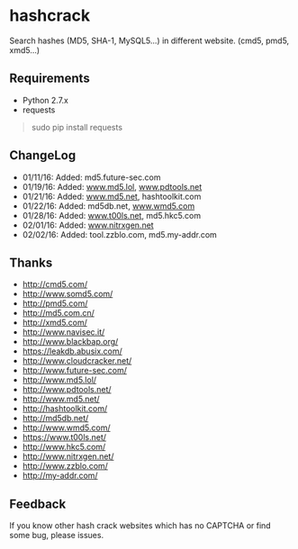 # hashcrack
Search hashes (MD5, SHA-1, MySQL5...) in different website. (cmd5, pmd5, xmd5...)
## Requirements
* Python 2.7.x
* requests

>sudo pip install requests

## ChangeLog
* 01/11/16: Added: md5.future-sec.com
* 01/19/16: Added: www.md5.lol, www.pdtools.net
* 01/21/16: Added: www.md5.net, hashtoolkit.com
* 01/22/16: Added: md5db.net, www.wmd5.com
* 01/28/16: Added: www.t00ls.net, md5.hkc5.com
* 02/01/16: Added: www.nitrxgen.net
* 02/02/16: Added: tool.zzblo.com, md5.my-addr.com

## Thanks
* http://cmd5.com/
* http://www.somd5.com/
* http://pmd5.com/
* http://md5.com.cn/
* http://xmd5.com/
* http://www.navisec.it/
* http://www.blackbap.org/
* https://leakdb.abusix.com/
* http://www.cloudcracker.net/
* http://www.future-sec.com/
* http://www.md5.lol/
* http://www.pdtools.net/
* http://www.md5.net/
* http://hashtoolkit.com/
* http://md5db.net/
* http://www.wmd5.com/
* https://www.t00ls.net/
* http://www.hkc5.com/
* http://www.nitrxgen.net/
* http://www.zzblo.com/
* http://my-addr.com/

## Feedback
If you know other hash crack websites which has no CAPTCHA or find some bug, please issues.
